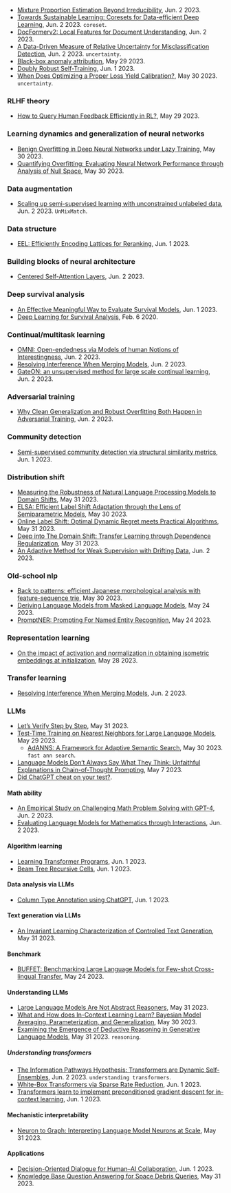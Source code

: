 
- [Mixture Proportion Estimation Beyond Irreducibility](https://arxiv.org/pdf/2306.01253.pdf), Jun. 2 2023.
- [Towards Sustainable Learning: Coresets for Data-efficient Deep Learning](https://arxiv.org/pdf/2306.01244.pdf), Jun. 2 2023. `coreset`.
- [DocFormerv2: Local Features for Document Understanding](https://arxiv.org/pdf/2306.01733.pdf), Jun. 2 2023.
- [A Data-Driven Measure of Relative Uncertainty for Misclassification Detection](https://arxiv.org/pdf/2306.01710.pdf), Jun. 2 2023. `uncertainty`.
- [Black-box anomaly attribution](https://arxiv.org/pdf/2305.18440.pdf), May 29 2023.
- [Doubly Robust Self-Training](https://arxiv.org/pdf/2306.00265.pdf), Jun. 1 2023.
- [When Does Optimizing a Proper Loss Yield Calibration?](https://arxiv.org/pdf/2305.18764.pdf), May 30 2023. `uncertainty`.

### RLHF theory

- [How to Query Human Feedback Efficiently in RL?](https://arxiv.org/pdf/2305.18505.pdf), May 29 2023.

### Learning dynamics and generalization of neural networks

- [Benign Overfitting in Deep Neural Networks under Lazy Training](https://arxiv.org/pdf/2305.19377.pdf), May 30 2023.
- [Quantifying Overfitting: Evaluating Neural Network Performance through Analysis of Null Space](https://arxiv.org/pdf/2305.19424.pdf), May 30 2023.

### Data augmentation

- [Scaling up semi-supervised learning with unconstrained unlabeled data](https://arxiv.org/pdf/2306.01222.pdf), Jun. 2 2023. `UnMixMatch`.

### Data structure

- [EEL: Efficiently Encoding Lattices for Reranking](https://arxiv.org/pdf/2306.00947.pdf), Jun. 1 2023.

### Building blocks of neural architecture

- [Centered Self-Attention Layers](https://arxiv.org/pdf/2306.01610.pdf), Jun. 2 2023.

### Deep survival analysis

- [An Effective Meaningful Way to Evaluate Survival Models](https://arxiv.org/pdf/2306.01196.pdf), Jun. 1 2023.
- [Deep Learning for Survival Analysis](https://humboldt-wi.github.io/blog/research/information_systems_1920/group2_survivalanalysis/#deeplearning_sa), Feb. 6 2020.

### Continual/multitask learning

- [OMNI: Open-endedness via Models of human Notions of Interestingness](https://arxiv.org/pdf/2306.01711.pdf), Jun. 2 2023.
- [Resolving Interference When Merging Models](https://arxiv.org/pdf/2306.01708.pdf), Jun. 2 2023.
- [GateON: an unsupervised method for large scale continual learning](https://arxiv.org/pdf/2306.01690.pdf), Jun. 2 2023.

### Adversarial training

- [Why Clean Generalization and Robust Overfitting Both Happen in Adversarial Training](https://arxiv.org/pdf/2306.01271.pdf), Jun. 2 2023.

### Community detection

- [Semi-supervised community detection via structural similarity metrics](https://arxiv.org/pdf/2306.01089.pdf), Jun. 1 2023.

### Distribution shift

- [Measuring the Robustness of Natural Language Processing Models to Domain Shifts](https://arxiv.org/pdf/2306.00168.pdf), May 31 2023.
- [ELSA: Efficient Label Shift Adaptation through the Lens of Semiparametric Models](https://arxiv.org/pdf/2305.19123.pdf), May 30 2023.
- [Online Label Shift: Optimal Dynamic Regret meets Practical Algorithms](https://arxiv.org/pdf/2305.19570.pdf), May 31 2023.
- [Deep into The Domain Shift: Transfer Learning through Dependence Regularization](https://arxiv.org/pdf/2305.19499.pdf), May 31 2023.
- [An Adaptive Method for Weak Supervision with Drifting Data](https://arxiv.org/pdf/2306.01658.pdf), Jun. 2 2023.

### Old-school nlp

- [Back to patterns: efficient Japanese morphological analysis with feature-sequence trie](https://arxiv.org/pdf/2305.19045.pdf), May 30 2023.
- [Deriving Language Models from Masked Language Models](https://arxiv.org/pdf/2305.15501.pdf), May 24 2023.
- [PromptNER: Prompting For Named Entity Recognition](https://arxiv.org/pdf/2305.15444.pdf), May 24 2023.

### Representation learning

- [On the impact of activation and normalization in obtaining isometric embeddings at initialization](https://arxiv.org/pdf/2305.18399.pdf), May 28 2023.

### Transfer learning

- [Resolving Interference When Merging Models](https://arxiv.org/pdf/2306.01708.pdf), Jun. 2 2023.

### LLMs

- [Let’s Verify Step by Step](https://arxiv.org/pdf/2305.20050.pdf), May 31 2023.
- [Test-Time Training on Nearest Neighbors for Large Language Models](https://arxiv.org/pdf/2305.18466.pdf), May 29 2023.
  - [AdANNS: A Framework for Adaptive Semantic Search](https://arxiv.org/pdf/2305.19435.pdf), May 30 2023. `fast ann search`.
- [Language Models Don’t Always Say What They Think: Unfaithful Explanations in Chain-of-Thought Prompting](https://arxiv.org/pdf/2305.04388.pdf), May 7 2023.
- [Did ChatGPT cheat on your test?](https://hitz-zentroa.github.io/lm-contamination/blog/).

#### Math ability

- [An Empirical Study on Challenging Math Problem Solving with GPT-4](https://arxiv.org/pdf/2306.01337.pdf), Jun. 2 2023.
- [Evaluating Language Models for Mathematics through Interactions](https://arxiv.org/pdf/2306.01694.pdf), Jun. 2 2023.

#### Algorithm learning

- [Learning Transformer Programs](https://arxiv.org/pdf/2306.01128.pdf), Jun. 1 2023.
- [Beam Tree Recursive Cells](https://arxiv.org/pdf/2305.19999.pdf), Jun. 1 2023.

#### Data analysis via LLMs

- [Column Type Annotation using ChatGPT](https://arxiv.org/pdf/2306.00745.pdf), Jun. 1 2023.

#### Text generation via LLMs

- [An Invariant Learning Characterization of Controlled Text Generation](https://arxiv.org/pdf/2306.00198.pdf), May 31 2023.

#### Benchmark

- [BUFFET: Benchmarking Large Language Models for Few-shot Cross-lingual Transfer](https://arxiv.org/pdf/2305.14857.pdf), May 24 2023.

#### Understanding LLMs

- [Large Language Models Are Not Abstract Reasoners](https://arxiv.org/pdf/2305.19555.pdf), May 31 2023.
- [What and How does In-Context Learning Learn? Bayesian Model Averaging, Parameterization, and Generalization](https://arxiv.org/pdf/2305.19420.pdf), May 30 2023.
- [Examining the Emergence of Deductive Reasoning in Generative Language Models](https://arxiv.org/pdf/2306.01009.pdf), May 31 2023. `reasoning`.

##### Understanding transformers

- [The Information Pathways Hypothesis: Transformers are Dynamic Self-Ensembles](https://arxiv.org/pdf/2306.01705.pdf), Jun. 2 2023. `understanding transformers`.
- [White-Box Transformers via Sparse Rate Reduction](https://arxiv.org/pdf/2306.01129.pdf), Jun. 1 2023.
- [Transformers learn to implement preconditioned gradient descent for in-context learning](https://arxiv.org/pdf/2306.00297.pdf), Jun. 1 2023.

#### Mechanistic interpretability

- [Neuron to Graph: Interpreting Language Model Neurons at Scale](https://arxiv.org/pdf/2305.19911.pdf), May 31 2023.

#### Applications

- [Decision-Oriented Dialogue for Human–AI Collaboration](https://arxiv.org/pdf/2305.20076.pdf), Jun. 1 2023.
- [Knowledge Base Question Answering for Space Debris Queries](https://arxiv.org/pdf/2305.19734.pdf), May 31 2023.

